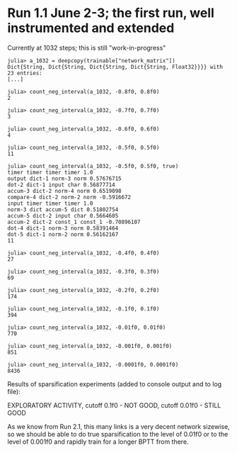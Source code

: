 # Run 1.1 June 2-3; the first run, well instrumented and extended

Currently at 1032 steps; this is still "work-in-progress"

```
julia> a_1032 = deepcopy(trainable["network_matrix"])
Dict{String, Dict{String, Dict{String, Dict{String, Float32}}}} with 23 entries:
[...]

julia> count_neg_interval(a_1032, -0.8f0, 0.8f0)
2

julia> count_neg_interval(a_1032, -0.7f0, 0.7f0)
3

julia> count_neg_interval(a_1032, -0.6f0, 0.6f0)
4

julia> count_neg_interval(a_1032, -0.5f0, 0.5f0)
11

julia> count_neg_interval(a_1032, -0.5f0, 0.5f0, true)
timer timer timer timer 1.0
output dict-1 norm-3 norm 0.57676715
dot-2 dict-1 input char 0.56877714
accum-3 dict-2 norm-4 norm 0.6519098
compare-4 dict-2 norm-2 norm -0.5916672
input timer timer timer 1.0
norm-3 dict accum-5 dict 0.51802754
accum-5 dict-2 input char 0.5664605
accum-2 dict-2 const_1 const_1 -0.70896107
dot-4 dict-1 norm-3 norm 0.58391464
dot-5 dict-1 norm-2 norm 0.56162167
11

julia> count_neg_interval(a_1032, -0.4f0, 0.4f0)
27

julia> count_neg_interval(a_1032, -0.3f0, 0.3f0)
69

julia> count_neg_interval(a_1032, -0.2f0, 0.2f0)
174

julia> count_neg_interval(a_1032, -0.1f0, 0.1f0)
394

julia> count_neg_interval(a_1032, -0.01f0, 0.01f0)
770

julia> count_neg_interval(a_1032, -0.001f0, 0.001f0)
851

julia> count_neg_interval(a_1032, -0.0001f0, 0.0001f0)
8436
```

Results of sparsification experiments (added to console output and to log file):

EXPLORATORY ACTIVITY, cutoff 0.1f0 - NOT GOOD, cutoff 0.01f0 - STILL GOOD

As we know from Run 2.1, this many links is a very decent network sizewise, 
so we should be able to do true sparsification 
to the level of 0.01f0 or to the level of 0.001f0
and rapidly train for a longer BPTT from there.

